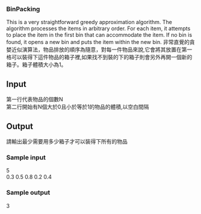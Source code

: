 ### BinPacking
This is a very straightforward greedy approximation algorithm. The algorithm processes the items in arbitrary order. For each item, it attempts to place the item in the first bin that can accommodate the item. If no bin is found, it opens a new bin and puts the item within the new bin.
非常直覺的貪婪近似演算法，物品排放的順序為隨意，對每一件物品來說,它會將其放置在第一格可以裝得下這件物品的箱子裡,如果找不到裝的下的箱子則會另外再開一個新的箱子。箱子體積大小為1。
## Input 
第一行代表物品的個數N  
第二行開始有N個大於0且小於等於1的物品的體積,以空白間隔
## Output
請輸出最少需要用多少箱子才可以裝得下所有的物品
### Sample input
5  
0.3 0.5 0.8 0.2 0.4
### Sample output
3
